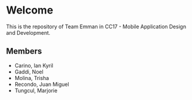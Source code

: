 # Welcome
This is the repository of Team Emman in CC17 - Mobile Application Design and Development.

## Members
- Carino, Ian Kyril
- Gaddi, Noel
- Molina, Trisha
- Recondo, Juan Miguel
- Tungcul, Marjorie
